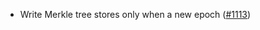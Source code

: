 - Write Merkle tree stores only when a new epoch
  ([#1113](https://github.com/anoma/namada/issues/1113))